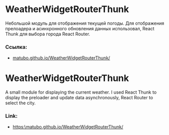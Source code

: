 # WeatherWidgetRouterThunk

Небольшой модуль для отображения текущей погоды. 
Для отображения прелоадера и асинхронного обновления данных использовал, React Thunk для выбора города React Router. 

### Ссылка:
- [matubo.github.io/WeatherWidgetRouterThunk/](matubo.github.io/WeatherWidgetRouterThunk/)

# WeatherWidgetRouterThunk

A small module for displaying the current weather.
I used React Thunk to display the preloader and update data asynchronously, React Router to select the city.

### Link:
- [https:\\matubo.github.io/WeatherWidgetRouterThunk/](matubo.github.io/WeatherWidgetRouterThunk/)
